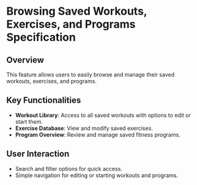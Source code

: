 # Browsing Saved Workouts, Exercises, and Programs Specification

## Overview

This feature allows users to easily browse and manage their saved workouts, exercises, and programs.

## Key Functionalities

- **Workout Library**: Access to all saved workouts with options to edit or start them.
- **Exercise Database**: View and modify saved exercises.
- **Program Overview**: Review and manage saved fitness programs.

## User Interaction

- Search and filter options for quick access.
- Simple navigation for editing or starting workouts and programs.
